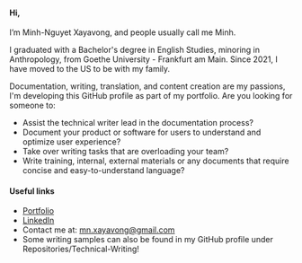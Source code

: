 #### Hi,

I’m Minh-Nguyet Xayavong, and people usually call me Minh.

I graduated with a Bachelor's degree in English Studies, minoring in Anthropology, from Goethe University - Frankfurt am Main. Since 2021, I have moved to the US to be with my family.

Documentation, writing, translation, and content creation are my passions, I'm developing this GitHub profile as part of my portfolio. Are you looking for someone to:
- Assist the technical writer lead in the documentation process?
- Document your product or software for users to understand and optimize user experience?
- Take over writing tasks that are overloading your team?
- Write training, internal, external materials or any documents that require concise and easy-to-understand language?

#### Useful links
- [Portfolio](https://drive.google.com/drive/folders/19s5vY5zxOUu1AlrE6HcFhEt_v-8OI9tl?usp=sharing)
- [LinkedIn](https://www.linkedin.com/in/minh-nguyet-xayavong/)
- Contact me at: [mn.xayavong@gmail.com](mailto:mn.xayavong@gmail.com)
- Some writing samples can also be found in my GitHub profile under Repositories/Technical-Writing!
<!---
nguyetkhuc/nguyetkhuc is a ✨ special ✨ repository because its `README.md` (this file) appears on your GitHub profile.
You can click the Preview link to take a look at your changes.
--->
